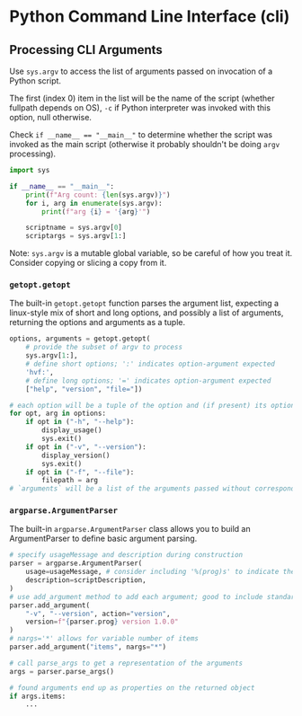 # Python Command Line Interface (cli)

## Processing CLI Arguments
Use `sys.argv` to access the list of arguments passed on invocation of a Python script. 

The first (index 0) item in the list will be the name of the script (whether fullpath depends on OS), `-c` if Python interpreter was invoked with this option, null otherwise.

Check `if __name__ == "__main__"` to determine whether the script was invoked as the main script (otherwise it probably shouldn't be doing `argv` processing).

``` python
import sys

if __name__ == "__main__":
    print(f"Arg count: {len(sys.argv)}")
    for i, arg in enumerate(sys.argv):
        print(f"arg {i} = '{arg}'")

    scriptname = sys.argv[0]
    scriptargs = sys.argv[1:]
```

Note: `sys.argv` is a mutable global variable, so be careful of how you treat it. Consider copying or slicing a copy from it.


### `getopt.getopt`
The built-in `getopt.getopt` function parses the argument list, expecting a linux-style mix of short and long options, and possibly a list of arguments, returning the options and arguments as a tuple.

``` python
options, arguments = getopt.getopt(
    # provide the subset of argv to process
    sys.argv[1:],
    # define short options; ':' indicates option-argument expected
    'hvf:',
    # define long options; '=' indicates option-argument expected
    ["help", "version", "file="])

# each option will be a tuple of the option and (if present) its option-argument
for opt, arg in options:
    if opt in ("-h", "--help"):
        display_usage()
        sys.exit()
    if opt in ("-v", "--version"):
        display_version()
        sys.exit()
    if opt in ("-f", "--file"):
        filepath = arg
# `arguments` will be a list of the arguments passed without corresponding options

```


### `argparse.ArgumentParser`
The built-in `argparse.ArgumentParser` class allows you to build an ArgumentParser to define basic argument parsing.

``` Python
# specify usageMessage and description during construction
parser = argparse.ArgumentParser(
    usage=usageMessage, # consider including '%(prog)s' to indicate the program name
    description=scriptDescription,
)
# use add_argument method to add each argument; good to include standard version info string
parser.add_argument(
    "-v", "--version", action="version",
    version=f"{parser.prog} version 1.0.0"
)
# nargs='*' allows for variable number of items
parser.add_argument("items", nargs="*")

# call parse_args to get a representation of the arguments
args = parser.parse_args()

# found arguments end up as properties on the returned object
if args.items:
    ...

```

